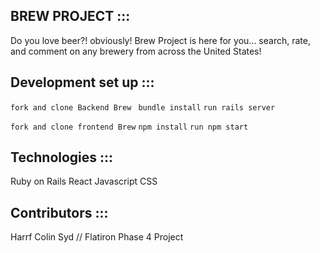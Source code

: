 BREW PROJECT :::
----------------------
Do you love beer?! obviously! Brew Project is here for you... search, rate, and comment on any brewery from across the United States!


Development set up :::
----------------------
```fork and clone Backend Brew ```
```bundle install```
```run rails server```

```fork and clone frontend Brew```
```npm install```
```run npm start```

Technologies :::
----------------------
Ruby on Rails
React
Javascript
CSS 

Contributors :::
----------------------
Harrf
Colin
Syd
// Flatiron Phase 4 Project
